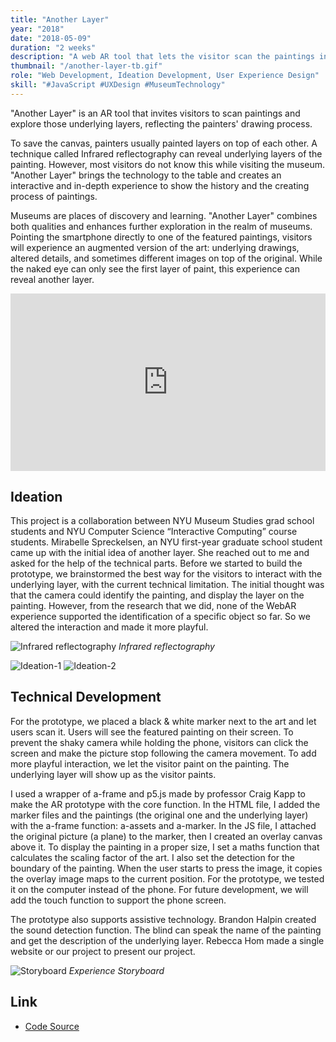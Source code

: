 ```yaml
---
title: "Another Layer"
year: "2018"
date: "2018-05-09"
duration: "2 weeks"
description: "A web AR tool that lets the visitor scan the paintings in museums and explore underlying layers."
thumbnail: "/another-layer-tb.gif"
role: "Web Development, Ideation Development, User Experience Design"
skill: "#JavaScript #UXDesign #MuseumTechnology"
---
```


"Another Layer" is an AR tool that invites visitors to scan paintings and explore those underlying layers, reflecting the painters' drawing process.

To save the canvas, painters usually painted layers on top of each other. A technique called Infrared reflectography can reveal underlying layers of the painting. However, most visitors do not know this while visiting the museum. "Another Layer" brings the technology to the table and creates an interactive and in-depth experience to show the history and the creating process of paintings.

Museums are places of discovery and learning. "Another Layer" combines both qualities and enhances further exploration in the realm of museums. Pointing the smartphone directly to one of the featured paintings, visitors will experience an augmented version of the art: underlying drawings, altered details, and sometimes different images on top of the original. While the naked eye can only see the first layer of paint, this experience can reveal another layer.

<div style="padding:56.25% 0 0 0;position:relative;"><iframe src="https://player.vimeo.com/video/266410200" style="position:absolute;top:0;left:0;width:100%;height:100%;" frameborder="0" allow="autoplay; fullscreen" allowfullscreen></iframe></div><script src="https://player.vimeo.com/api/player.js"></script>

## Ideation

This project is a collaboration between NYU Museum Studies grad school students and NYU Computer Science “Interactive Computing” course students. Mirabelle Spreckelsen, an NYU first-year graduate school student came up with the initial idea of another layer. She reached out to me and asked for the help of the technical parts. Before we started to build the prototype, we brainstormed the best way for the visitors to interact with the underlying layer, with the current technical limitation. The initial thought was that the camera could identify the painting, and display the layer on the painting. However, from the research that we did, none of the WebAR experience supported the identification of a specific object so far. So we altered the interaction and made it more playful.

![Infrared reflectography](/another-layer/reflectography.png)
_Infrared reflectography_

![Ideation-1](/another-layer/ideation-1.png)
![Ideation-2](/another-layer/ideation-2.png)

## Technical Development

For the prototype, we placed a black & white marker next to the art and let users scan it. Users will see the featured painting on their screen. To prevent the shaky camera while holding the phone, visitors can click the screen and make the picture stop following the camera movement. To add more playful interaction, we let the visitor paint on the painting. The underlying layer will show up as the visitor paints.

I used a wrapper of a-frame and p5.js made by professor Craig Kapp to make the AR prototype with the core function. In the HTML file, I added the marker files and the paintings (the original one and the underlying layer) with the a-frame function: a-assets and a-marker. In the JS file, I attached the original picture (a plane) to the marker, then I created an overlay canvas above it. To display the painting in a proper size, I set a maths function that calculates the scaling factor of the art. I also set the detection for the boundary of the painting. When the user starts to press the image, it copies the overlay image maps to the current position. For the prototype, we tested it on the computer instead of the phone. For future development, we will add the touch function to support the phone screen.

The prototype also supports assistive technology. Brandon Halpin created the sound detection function. The blind can speak the name of the painting and get the description of the underlying layer. Rebecca Hom made a single website or our project to present our project.

![Storyboard](/another-layer/ux-1.png)
_Experience Storyboard_

## Link

- [Code Source](https://github.com/zeyaoli/Another-Layer)

